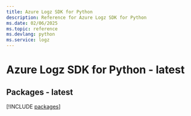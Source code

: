```yaml
---
title: Azure Logz SDK for Python
description: Reference for Azure Logz SDK for Python
ms.date: 02/06/2025
ms.topic: reference
ms.devlang: python
ms.service: logz
---
```

# Azure Logz SDK for Python - latest
## Packages - latest
[!INCLUDE [packages](logz-index.md)]